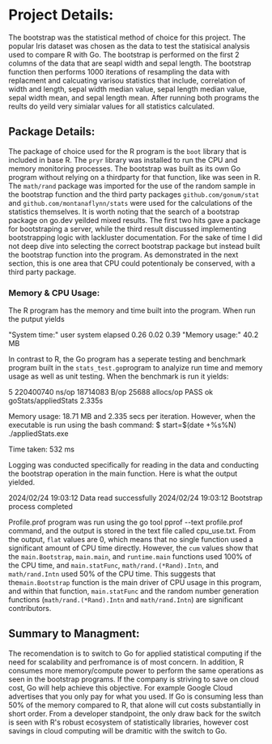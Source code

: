 # Project Details:

The bootstrap was the statistical method of choice for this project. The popular Iris dataset was chosen as the data to test the statisical analysis used to compare R with Go. The bootstrap is performed on the first 2 columns of the data that are seapl width and sepal length. The bootstrap function then performs 1000 iterations of resampling the data with replacment and calcuating varisou statistics that include, correlation of width and length, sepal width median value, sepal length median value, sepal width mean, and sepal length mean. After running both programs the reults do yeild very simialar values for all statistics calculated.

## Package Details:

The package of choice used for the R program is the `boot` library that is included in base R. The `pryr` library was installed to run the CPU and memory monitoring processes. The bootstrap was built as its own Go program without relying on a thirdparty for that function, like was seen in R. The `math/rand` package was imported for the use of the random sample in the bootstrap function and the third party packages `github.com/gonum/stat` and `github.com/montanaflynn/stats` were used for the calculations of the statistics themselves. It is worth noting that the search of a bootstrap package on go.dev yeilded mixed results. The first two hits gave a package for bootstraping a server, while the third result discussed implementing bootstrapping logic with lackluster documentation. For the sake of time I did not deep dive into selecting the correct bootstrap package but instead built the bootstrap function into the program. As demonstrated in the next section, this is one area that CPU could potentionaly be conserved, with a third party package.

### Memory & CPU Usage:

The R program has the memory and time built into the program. When run the putput yields

"System time:"
   user  system elapsed
   0.26    0.02    0.39
"Memory usage:"
40.2 MB

In contrast to R, the Go program has a seperate testing and benchmark program built in the `stats_test.go`program to analyize run time and memory usage as well as unit testing. When the benchmark is run it yields:

5	 220400740 ns/op	18714083 B/op	   25688 allocs/op
PASS
ok  	goStats/appliedStats	2.335s

Memory usage: 18.71 MB and 2.335 secs per iteration. However, when the executable is run using the bash command:
$ start=$(date +%s%N)
./appliedStats.exe

Time taken: 532 ms

Logging was conducted specifically for reading in the data and conducting the bootstrap operation in the main function. Here is what the output yielded.

2024/02/24 19:03:12 Data read successfully
2024/02/24 19:03:12 Bootstrap process completed

Profile.prof program was run using the go tool pprof --text profile.prof command, and the output is stored in the text file called cpu_use.txt. From the output, `flat` values are 0, which means that no single function used a significant amount of CPU time directly. However, the `cum` values show that the `main.Bootstrap`, `main.main`, and `runtime.main` functions used 100% of the CPU time, and `main.statFunc`, `math/rand.(*Rand).Intn`, and `math/rand.Intn` used 50% of the CPU time. This suggests that the`main.Bootstrap` function is the main driver of CPU usage in this program, and within that function, `main.statFunc` and the random number generation functions (`math/rand.(*Rand).Intn` and `math/rand.Intn`) are significant contributors.

## Summary to Managment:

The recomendation is to switch to Go for applied statistical computing if the need for scalability and perfromance is of most concern. In addition, R consumes more memory/compute power to perform the same operations as seen in the bootstrap programs. If the company is striving to save on cloud cost, Go will help achieve this objective. For example Google Cloud advertises that you only pay for what you used. If Go is consuming less than 50% of the memory compared to R, that alone will cut costs substantially in short order. From a developer standpoint, the only draw back for the switch is seen with R's robust ecosystem of statistically libraries, however cost savings in cloud computing will be dramitic with the switch to Go. 